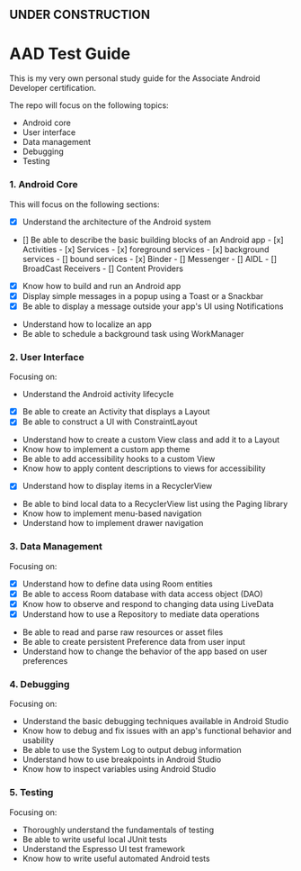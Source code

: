 ## UNDER CONSTRUCTION

# AAD Test Guide
This is my very own personal study guide for the Associate Android Developer certification.

The repo will focus on the following topics:
- Android core
- User interface
- Data management
- Debugging
- Testing

### 1. Android Core
This will focus on the following sections:
- [x] Understand the architecture of the Android system
- [] Be able to describe the basic building blocks of an Android app
        - [x] Activities
        - [x] Services
                    - [x] foreground services
                    - [x] background services
                    - [] bound services
                            - [x] Binder
                            - [] Messenger
                            - [] AIDL
        - [] BroadCast Receivers
        - [] Content Providers
- [x] Know how to build and run an Android app
- [x] Display simple messages in a popup using a Toast or a Snackbar
- [x] Be able to display a message outside your app's UI using Notifications
- Understand how to localize an app
- Be able to schedule a background task using WorkManager

### 2. User Interface
Focusing on:
- Understand the Android activity lifecycle
- [x] Be able to create an Activity that displays a Layout
- [x] Be able to construct a UI with ConstraintLayout
- Understand how to create a custom View class and add it to a Layout
- Know how to implement a custom app theme
- Be able to add accessibility hooks to a custom View
- Know how to apply content descriptions to views for accessibility
- [x] Understand how to display items in a RecyclerView
- Be able to bind local data to a RecyclerView list using the Paging library
- Know how to implement menu-based navigation
- Understand how to implement drawer navigation

### 3. Data Management
Focusing on:
- [x] Understand how to define data using Room entities
- [x] Be able to access Room database with data access object (DAO)
- [x] Know how to observe and respond to changing data using LiveData
- [x] Understand how to use a Repository to mediate data operations
- Be able to read and parse raw resources or asset files
- Be able to create persistent Preference data from user input
- Understand how to change the behavior of the app based on user preferences

### 4. Debugging
Focusing on:
- Understand the basic debugging techniques available in Android Studio
- Know how to debug and fix issues with an app's functional behavior and usability
- Be able to use the System Log to output debug information
- Understand how to use breakpoints in Android Studio
- Know how to inspect variables using Android Studio

### 5. Testing
Focusing on:
- Thoroughly understand the fundamentals of testing
- Be able to write useful local JUnit tests
- Understand the Espresso UI test framework
- Know how to write useful automated Android tests
